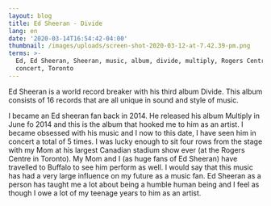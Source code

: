 ```yaml
---
layout: blog
title: Ed Sheeran - Divide
lang: en
date: '2020-03-14T16:54:42-04:00'
thumbnail: /images/uploads/screen-shot-2020-03-12-at-7.42.39-pm.png
terms: >-
  Ed, Ed Sheeran, Sheeran, music, album, divide, multiply, Rogers Centre,
  concert, Toronto
---
```

Ed Sheeran is a world record breaker with his third album Divide. This album consists of 16 records that are all unique in sound and style of music.

I became an Ed sheeran fan back in 2014. He released his album Multiply in June fo 2014 and this is the album that hooked me to him as an artist. I became obsessed with his music and I now to this date, I have seen him in concert a total of 5 times. I was lucky enough to sit four rows from the stage with my Mom at his largest Canadian stadium show ever (at the Rogers Centre in Toronto). My Mom and I (as huge fans of Ed Sheeran) have travelled to Buffalo to see him perform as well. I would say that this music has had a very large influence on my future as a music fan. Ed Sheeran as a person has taught me a lot about being a humble human being and I feel as though I owe a lot of my teenage years to him as an artist.
